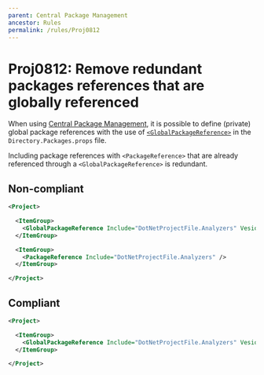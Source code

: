 ```yaml
---
parent: Central Package Management
ancestor: Rules
permalink: /rules/Proj0812
---
```


# Proj0812: Remove redundant packages references that are globally referenced
When using [Central Package Management](Proj0800.md),
it is possible to define (private) global package references with the use of
[`<GlobalPackageReference>`](https://learn.microsoft.com/nuget/consume-packages/central-package-management#global-package-references) in the `Directory.Packages.props` file.

Including package references with `<PackageReference>` that are already
referenced through a `<GlobalPackageReference>` is redundant.

## Non-compliant
``` xml
<Project>

  <ItemGroup>
    <GlobalPackageReference Include="DotNetProjectFile.Analyzers" Vesion="1.8.0" />
  </ItemGroup>

  <ItemGroup>
    <PackageReference Include="DotNetProjectFile.Analyzers" />
  </ItemGroup>

</Project>
```

## Compliant
``` xml
<Project>

  <ItemGroup>
    <GlobalPackageReference Include="DotNetProjectFile.Analyzers" Vesion="1.8.0" />
  </ItemGroup>

</Project>
```
